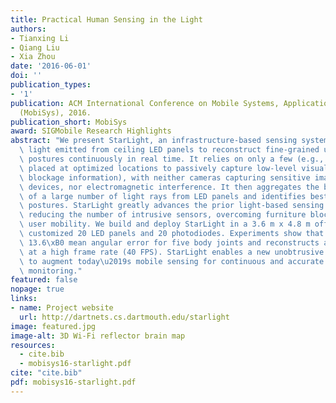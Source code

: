 ```yaml
---
title: Practical Human Sensing in the Light
authors:
- Tianxing Li
- Qiang Liu
- Xia Zhou
date: '2016-06-01'
doi: ''
publication_types:
- '1'
publication: ACM International Conference on Mobile Systems, Applications, and Services
  (MobiSys), 2016.
publication_short: MobiSys
award: SIGMobile Research Highlights
abstract: "We present StarLight, an infrastructure-based sensing system that reuses\
  \ light emitted from ceiling LED panels to reconstruct fine-grained user skeleton\
  \ postures continuously in real time. It relies on only a few (e.g., 20) photodiodes\
  \ placed at optimized locations to passively capture low-level visual clues (light\
  \ blockage information), with neither cameras capturing sensitive images, nor on-body\
  \ devices, nor electromagnetic interference. It then aggregates the blockage information\
  \ of a large number of light rays from LED panels and identifies best-fit 3D skeleton\
  \ postures. StarLight greatly advances the prior light-based sensing design by dramatically\
  \ reducing the number of intrusive sensors, overcoming furniture blockage, and supporting\
  \ user mobility. We build and deploy StarLight in a 3.6 m x 4.8 m office room, with\
  \ customized 20 LED panels and 20 photodiodes. Experiments show that StarLight achieves\
  \ 13.6\xB0 mean angular error for five body joints and reconstructs a mobile skeleton\
  \ at a high frame rate (40 FPS). StarLight enables a new unobtrusive sensing paradigm\
  \ to augment today\u2019s mobile sensing for continuous and accurate behavioral\
  \ monitoring."
featured: false
nopage: true
links:
- name: Project website
  url: http://dartnets.cs.dartmouth.edu/starlight
image: featured.jpg
image-alt: 3D Wi-Fi reflector brain map
resources:
  - cite.bib
  - mobisys16-starlight.pdf
cite: "cite.bib"
pdf: mobisys16-starlight.pdf
---
```




